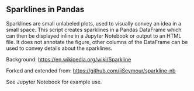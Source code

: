 ## Sparklines in Pandas

Sparklines are small unlabeled plots, used to visually convey an idea in a small space.  This script creates sparklines in a Pandas DataFrame which can then be displayed inline in a Jupyter Notebook or output to an HTML file.  It does not annotate the figure, other columns of the DataFrame can be used to convey details about the sparklines.

Background:
https://en.wikipedia.org/wiki/Sparkline

Forked and extended from:
https://github.com/iiSeymour/sparkline-nb

See Jupyter Notebook for example use.